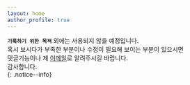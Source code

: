 ```yaml
---
layout: home
author_profile: true
---
```


**`기록하기 위한 목적`** 외에는 사용되지 않을 예정입니다.<br>
혹시 보시다가 부족한 부분이나 수정이 필요해 보이는 부분이 있으시면<br>
댓글기능이나 제 [이메일](mailto:gemdoq@gmail.com)로 알려주시길 바랍니다.<br>
감사합니다.<br>
{: .notice--info}
